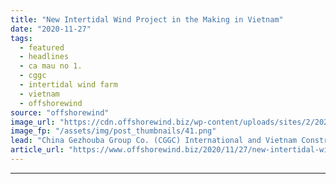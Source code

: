 ```yaml
---
title: "New Intertidal Wind Project in the Making in Vietnam"
date: "2020-11-27"
tags: 
  - featured
  - headlines
  - ca mau no 1.
  - cggc
  - intertidal wind farm
  - vietnam
  - offshorewind
source: "offshorewind"
image_url: "https://cdn.offshorewind.biz/wp-content/uploads/sites/2/2020/11/27120017/CGGC_Signing-of-EPC-contract-for-Ca-Mau-No.-1.png"
image_fp: "/assets/img/post_thumbnails/41.png"
lead: "China Gezhouba Group Co. (CGGC) International and Vietnam Construction and Trading Corporation signed an"
article_url: "https://www.offshorewind.biz/2020/11/27/new-intertidal-wind-project-in-the-making-in-vietnam/"
---
```


---
